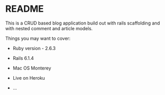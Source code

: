 # README

This is a CRUD based blog application build out with rails scaffolding and with nested comment and article models.

Things you may want to cover:

* Ruby version - 2.6.3
* Rails 6.1.4
* Mac OS Monterey
* Live on Heroku

* ...
